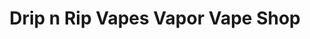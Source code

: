 ---
title: "Drip n Rip Vapes Vapor Vape Shop"
url: /georgetown/drip-n-rip-vapes-vapor-vape-shop/
shop: E-Zigaretten
---